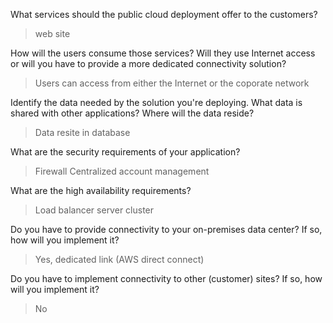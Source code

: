 What services should the public cloud deployment offer to the customers?
> web site

How will the users consume those services? Will they use Internet access or will you have to provide a more dedicated connectivity solution?
> Users can access from either the Internet or the coporate network

Identify the data needed by the solution you're deploying. What data is shared with other applications? Where will the data reside?
> Data resite in database

What are the security requirements of your application?
> Firewall
> Centralized account management 

What are the high availability requirements?
> Load balancer
> server cluster

Do you have to provide connectivity to your on-premises data center? If so, how will you implement it?
> Yes, dedicated link (AWS direct connect) 

Do you have to implement connectivity to other (customer) sites? If so, how will you implement it?
> No
